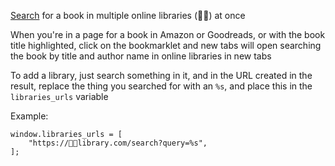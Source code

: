 [Search](./search_book.js) for a book in multiple online libraries (🦜👀) at once

When you're in a page for a book in Amazon or Goodreads, or with the book title highlighted, click on the bookmarklet and new tabs will open searching the book by title and author name in online libraries in new tabs

To add a library, just search something in it, and in the URL created in the result, replace the thing you searched for with an `%s`, and place this in the `libraries_urls` variable

Example:
```
window.libraries_urls = [
    "https://🦜👀library.com/search?query=%s",
];
```
